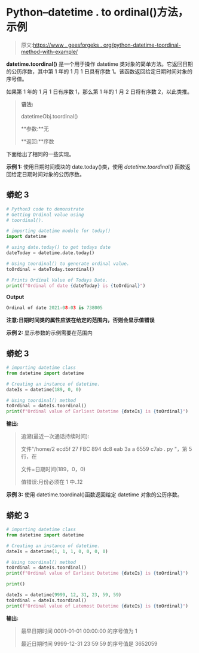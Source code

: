 # Python–datetime . to ordinal()方法，示例

> 原文:[https://www . geesforgeks . org/python-datetime-toordinal-method-with-example/](https://www.geeksforgeeks.org/python-datetime-toordinal-method-with-example/)

**datetime.toordinal()** 是一个用于操作 datetime 类对象的简单方法。它返回日期的公历序数，其中第 1 年的 1 月 1 日具有序数 1。该函数返回给定日期时间对象的序号值。

如果第 1 年的 1 月 1 日有序数 1，那么第 1 年的 1 月 2 日将有序数 2，以此类推。

> **语法:**
> 
> datetimeObj.toordinal()
> 
> **参数:**无
> 
> **返回:**序数

下面给出了相同的一些实现。

**示例 1:** 使用日期时间模块的 date.today()类，使用 *datetime.toordinal()* 函数返回给定日期时间对象的公历序数。

## 蟒蛇 3

```py
# Python3 code to demonstrate
# Getting Ordinal value using
# toordinal().

# importing datetime module for today()
import datetime

# using date.today() to get todays date
dateToday = datetime.date.today()

# Using toordinal() to generate ordinal value.
toOrdinal = dateToday.toordinal()

# Prints Ordinal Value of Todays Date.
print(f"Ordinal of date {dateToday} is {toOrdinal}")
```

**Output**

```py
Ordinal of date 2021-08-03 is 738005
```

**注意:**日期时间类的属性应该在给定的范围内，否则会显示**值错误**

**示例 2:** 显示参数的示例需要在范围内

## 蟒蛇 3

```py
# importing datetime class
from datetime import datetime

# Creating an instance of datetime.
dateIs = datetime(189, 0, 0)

# Using toordinal() method
toOrdinal = dateIs.toordinal()
print(f"Ordinal value of Earliest Datetime {dateIs} is {toOrdinal}")
```

**输出:**

> 追溯(最近一次通话持续时间):
> 
> 文件"/home/2 ecd5f 27 FBC 894 dc8 eab 3a a 6559 c7ab . py "，第 5 行，在
> 
> 文件=日期时间(189，0，0)
> 
> 值错误:月份必须在 1 中..12

**示例 3:** 使用 datetime.toordinal()函数返回给定 datetime 对象的公历序数。

## 蟒蛇 3

```py
# importing datetime class
from datetime import datetime

# Creating an instance of datetime.
dateIs = datetime(1, 1, 1, 0, 0, 0, 0)

# Using toordinal() method
toOrdinal = dateIs.toordinal()
print(f"Ordinal value of Earliest Datetime {dateIs} is {toOrdinal}")

print()

dateIs = datetime(9999, 12, 31, 23, 59, 59)
toOrdinal = dateIs.toordinal()
print(f"Ordinal value of Latemost Datetime {dateIs} is {toOrdinal}")
```

**输出:**

> 最早日期时间 0001-01-01 00:00:00 的序号值为 1
> 
> 最近日期时间 9999-12-31 23:59:59 的序号值是 3652059
